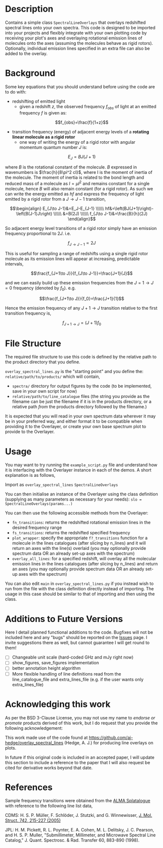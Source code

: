 # Description
Contains a simple class `SpectralLineOverlays` that overlays redshifted spectral lines onto your own spectra. This code is designed to be imported into your projects and flexibly integrate with your own plotting code by receiving your plot's axes and overlaying rotational emission lines of molecules onto the axes (assuming the molecules behave as rigid rotors). Optionally, individual emission lines specified in an extra file can also be added to the overlay.

# Background
Some key equations that you should understand before using the code are to do with:
- redshifting of emitted light
  * given a redshift $z$, the observed frequency $f_{obs}$ of light at an emitted frequency $f$ is given as:
  
```math
f_{obs}=\frac{f}{1+z}
```
                        
- transition frequency (energy) of adjacent energy levels of a **rotating linear molecule as a rigid rotor**
  * one way of writing the energy of a rigid rotor with angular momentum quantum number $J$ is:
  
```math
E_J=BJ(J+1)
```
    
   where $B$ is the rotational constant of the molecule. $B$ expressed in wavenumbers is $\frac{h}{8\pi^2 cI}$, where I
   is the moment of inertia of the molecule. The moment of inertia is related to the bond length and reduced mass of a
   molecule as $I=\mu l^2$ and remains constant for a single molecule, hence $B$ will also remain constant (for a rigid rotor).
   As such we can write the energy emitted as $hf$ and express the frequency of light emitted by a rigid rotor
   from a $J\to J-1$ transition,
    
$$\begin{align}
E_{J\to J-1}&=E_J-E_{J-1} \\\\\\
hf&=\left(BJ(J+1)\right)-\left(B(J-1)J\right) \\\\\\
&=B(2J) \\\\\\
f_{J\to J-1}&=\frac{B}{h}(2J)
\end{align}$$
                    
   So adjacent energy level transitions of a rigid rotor simply have an emission frequency proportional to $2J$. i.e.
    
$$f_{J\to J-1}\propto 2J$$
                    
   This is useful for sampling a range of redshifts using a single rigid rotor molecule as its emission lines will appear
   at increasing, predictable intervals,
    
$$\frac{f_{J+1\to J}}{f_{J\to J-1}}=\frac{J+1}{J}$$
                    
   and we can easily build up these emission frequencies from the $J=1\to J=0$ frequency (denoted by $f_0$). e.g.
    
$$\frac{f_{J+1\to J}}{f_0}=\frac{J+1}{1}$$
                    
   Hence the emission frequency of any $J+1\to J$ transition relative to the first transition frequency is,
    
$$f_{J+1\to J}=(J+1)f_0$$


# File Structure
The required file structure to use this code is defined by the relative path to the product directory that you define.

`overlay_spectral_lines.py` is the "starting point" and you define the: `relative/path/to/products/` which will contain,
- `spectra/` directory for output figures by the code (to be implemented, save in your own script for now)
- `relative/path/to/line_catalogue` files (the string you provide as the filename can be just the filename if it is in the
  products directory, or a relative path *from* the products directory followed by the filename.)

It is expected that you will read in your own spectrum data wherever it may be in your preferred way, and either format
it to be compatible when providing it to the Overlayer, or create your own base spectrum plot to provide to the Overlayer.

# Usage
You may want to try running the `example_script.py` file and understand how it is interfacing with the Overlayer instance
in each of the demos. A short explanation is as follows,

Import as <from> `overlay_spectral_lines` <import> `SpectralLineOverlays`

You can then initialise an instance of the Overlayer using the class definition (supplying as many parameters as necessary
for your needs): `slo = SpectralLineOverlays(params...)`

You can then use the following accessible methods from the Overlayer:
- `fn_transitions`: returns the redshifted rotational emission lines in the desired frequency range
- `fs_transitions`: returns the redshifted specified frequency
- `plot_wrapper`: specify the appropriate `f?_transitions` function for a molecule in the lines catalogues (after slicing by
                n_lines) and it will return an axes with the line(s) overlaid (you may optionally provide spectrum data
                OR an already set-up axes with the spectrum)
- `overlay_all_lines`: for a specified redshift, will overlay all the molecular emission lines in the lines catalogues
                     (after slicing by n_lines) and return an axes (you may optionally provide spectrum data OR an
                     already set-up axes with the spectrum)

You can also edit `main` in `overlay_spectral_lines.py` if you instead wish to run from the file with the class definition
directly instead of importing. The usage in this case should be similar to that of importing and then using the class.

# Additions to Future Versions
Here I detail planned functional additions to the code. Bugfixes will not be included here and any "bugs" should be reported
on the [Issues](https://github.com/aj-hedge/overlay_spectral_lines/issues) page. I invite suggestions there as well, but
cannot guarantee I will get round to them!

- [ ] Changeable unit scale (hard-coded GHz and mJy right now)
- [ ] show_figures, save_figures implementation
- [ ] better annotation height algorithm
- [ ] More flexible handling of line definitions read from the line_catalogue_file and extra_lines_file
     (e.g. if the user wants only extra_lines_file)

# Acknowledging this work
As per the BSD 3-Clause License, you may not use my name to *endorse or promote* products derived of this work, but I do
request that you provide the following acknowledgement:

This work made use of the code found at https://github.com/aj-hedge/overlay_spectral_lines (Hedge, A. J.) for producing
line overlays on plots.

In future if this original code is included in an accepted paper, I will update this section to include a reference to
the paper that I will also request be cited for derivative works beyond that date.

# References
Sample frequency transitions were obtained from the [ALMA Splatalogue](https://www.splatalogue.online/) with reference to the following line list data,

CDMS: H. S. P. Müller, F. Schlöder, J. Stutzki, and G. Winnewisser, [J. Mol. Struct. 742, 215-227 (2005)](http://dx.doi.org/10.1016/j.molstruc.2005.01.027)

JPL: H. M. Pickett, R. L. Poynter, E. A. Cohen, M. L. Delitsky, J. C. Pearson, and H. S. P. Muller, "Submillimeter, Millimeter, and Microwave Spectral Line Catalog," J. Quant. Spectrosc. & Rad. Transfer 60, 883-890 (1998).
